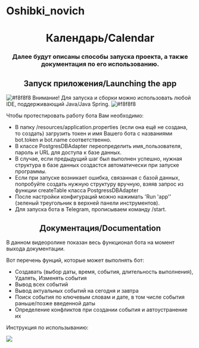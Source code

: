 # Oshibki_novich
<h1 align="center">Календарь/Calendar</a> </h1>
<h3 align="center">Далее будут описаны способы запуска проекта, а также документация по его использованию.</h3>
<h2 align="center">Запуск приложения/Launching the app</a></h2>


![#f8f8f8](https://via.placeholder.com/10/f03c15?text=+)
Внимание! Для запуска и сборки можно использовать любой IDE, поддерживающий Java/Java Spring.
![#f8f8f8](https://via.placeholder.com/15/f03c15?text=+)


<p>Чтобы протестировать работу бота Вам необходимо:</p>
<ul>
<li> В папку /resources/application.properties (если она ещё не создана, то создать) загрузить токен и имя Вашего бота с названиями bot.token и bot.name соответственно.</li>
<li> В классе PostgresDBAdapter переопределить имя_пользователя, пароль и URL для доступа к базе данных.</li>
<li>В случае, если предыдущий шаг был выполнен успешно, нужная структура в базе данных создастся автоматически при запуске программы.</li>
<li>Если при запуске возникает ошибка, связанная с базой данных, попробуйте создать нужную структуру вручную, взяяв запрос из функции createTable класса PostgressDBAdapter</li>
<li> После настройки конфигураций можно нажимать 'Run 'app'' (зеленый треугольник в верхней панели инструментов).</li>
<li> Для запуска бота в Telegram, прописываем команду /start.</li>
</ul>

<h2 align="center">Документация/Documentation</h2>
<p>В данном видеоролике показан весь функционал бота на момент выхода документации.</p>
<p>Вот перечень фунций, которые может выполнять бот:</p>
<ul>
<li> Создавать (выбор даты, время, события, длительность выполнения), Удалять, Изменять события</li>
<li> Вывод всех событий </li>
<li> Вывод актуальных событий на сегодня и завтра </li>
<li> Поиск события по ключевым словам и дате, в том числе события раньше/позже введенной даты</li>
<li> Определение конфликтов при создании события и автоустранение их</li>
</ul>

<p>Инструкция по использыванию:</p>
<img src="https://github.com/Elizabeth-lapa/Oshibki_novichka/blob/develop/gif/view-bot.gif"/>

